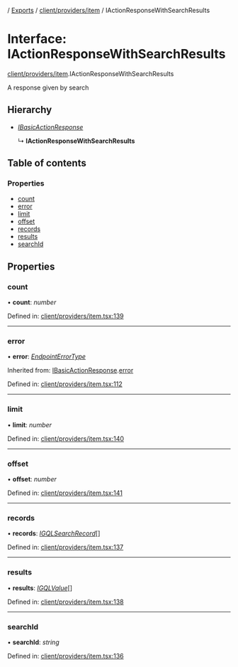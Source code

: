 [](../README.md) / [Exports](../modules.md) / [client/providers/item](../modules/client_providers_item.md) / IActionResponseWithSearchResults

# Interface: IActionResponseWithSearchResults

[client/providers/item](../modules/client_providers_item.md).IActionResponseWithSearchResults

A response given by search

## Hierarchy

* [*IBasicActionResponse*](client_providers_item.ibasicactionresponse.md)

  ↳ **IActionResponseWithSearchResults**

## Table of contents

### Properties

- [count](client_providers_item.iactionresponsewithsearchresults.md#count)
- [error](client_providers_item.iactionresponsewithsearchresults.md#error)
- [limit](client_providers_item.iactionresponsewithsearchresults.md#limit)
- [offset](client_providers_item.iactionresponsewithsearchresults.md#offset)
- [records](client_providers_item.iactionresponsewithsearchresults.md#records)
- [results](client_providers_item.iactionresponsewithsearchresults.md#results)
- [searchId](client_providers_item.iactionresponsewithsearchresults.md#searchid)

## Properties

### count

• **count**: *number*

Defined in: [client/providers/item.tsx:139](https://github.com/onzag/itemize/blob/0569bdf2/client/providers/item.tsx#L139)

___

### error

• **error**: [*EndpointErrorType*](../modules/errors.md#endpointerrortype)

Inherited from: [IBasicActionResponse](client_providers_item.ibasicactionresponse.md).[error](client_providers_item.ibasicactionresponse.md#error)

Defined in: [client/providers/item.tsx:112](https://github.com/onzag/itemize/blob/0569bdf2/client/providers/item.tsx#L112)

___

### limit

• **limit**: *number*

Defined in: [client/providers/item.tsx:140](https://github.com/onzag/itemize/blob/0569bdf2/client/providers/item.tsx#L140)

___

### offset

• **offset**: *number*

Defined in: [client/providers/item.tsx:141](https://github.com/onzag/itemize/blob/0569bdf2/client/providers/item.tsx#L141)

___

### records

• **records**: [*IGQLSearchRecord*](gql_querier.igqlsearchrecord.md)[]

Defined in: [client/providers/item.tsx:137](https://github.com/onzag/itemize/blob/0569bdf2/client/providers/item.tsx#L137)

___

### results

• **results**: [*IGQLValue*](gql_querier.igqlvalue.md)[]

Defined in: [client/providers/item.tsx:138](https://github.com/onzag/itemize/blob/0569bdf2/client/providers/item.tsx#L138)

___

### searchId

• **searchId**: *string*

Defined in: [client/providers/item.tsx:136](https://github.com/onzag/itemize/blob/0569bdf2/client/providers/item.tsx#L136)
